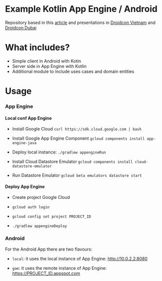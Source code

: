 # Example Kotlin App Engine / Android
Repository based in this [article](https://medium.com/p/c2db393e576e/edit) and presentations in [Droidcon Vietnam](https://speakerdeck.com/cdsap/kotlin-server-client) and [Droidcon Dubai](https://speakerdeck.com/cdsap/droidcon-dubai-kotlin-server-client)

# What includes?
- Simple client in Android with Kotin
- Server side in App Engine with Kotlin
- Additional module to include uses cases and domain entities

# Usage

### App Engine

#### Local conf App Engine

- Install Google Cloud
`curl https://sdk.cloud.google.com | bash`

- Install Google App Engine Component
`gcloud components install app-engine-java`

- Deploy local instance:
`./gradlew appengineRun`

- Install Cloud Datastore Emulator
`gcloud components install cloud-datastore-emulator`

- Run Datastore Emulator
`gcloud beta emulators datastore start`

#### Deploy App Engine

- Create project Google Cloud

- `gcloud auth login`

- `gcloud config set project PROJECT_ID`

- `./gradlew appengineDeploy`

### Android

For the Android App there are two flavours:

- `local`: it uses the local instance of App Engine: http://10.0.2.2:8080

- `gae`: it uses the remote instance of App Engine: https://PROJECT_ID.appspot.com
